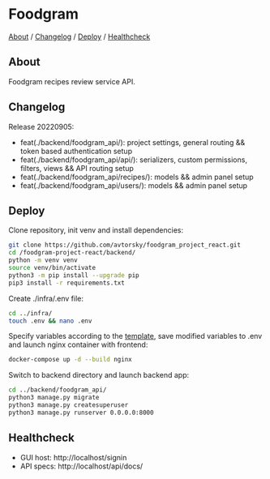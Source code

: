 # Foodgram

[About](#about) /
[Changelog](#changelog) /
[Deploy](#deploy) /
[Healthcheck](#healthcheck)

## About
Foodgram recipes review service API.

## Changelog
Release 20220905:
* feat(./backend/foodgram_api/): project settings, general routing && token based authentication setup
* feat(./backend/foodgram_api/api/): serializers, custom permissions, filters, views && API routing setup
* feat(./backend/foodgram_api/recipes/): models && admin panel setup
* feat(./backend/foodgram_api/users/): models && admin panel setup

## Deploy
Clone repository, init venv and install dependencies:

```bash
git clone https://github.com/avtorsky/foodgram_project_react.git
cd /foodgram-project-react/backend/
python -m venv venv
source venv/bin/activate
python3 -m pip install --upgrade pip
pip3 install -r requirements.txt
```

Create ./infra/.env file:

```bash
cd ../infra/
touch .env && nano .env
```

Specify variables according to the [template](https://github.com/avtorsky/foodgram-project-react/blob/master/infra/.env.template), save modified variables to .env and launch nginx container with frontend:

```bash
docker-compose up -d --build nginx
```

Switch to backend directory and launch backend app:

```bash
cd ../backend/foodgram_api/
python3 manage.py migrate
python3 manage.py createsuperuser
python3 manage.py runserver 0.0.0.0:8000
```

## Healthcheck
* GUI host: http://localhost/signin
* API specs: http://localhost/api/docs/

